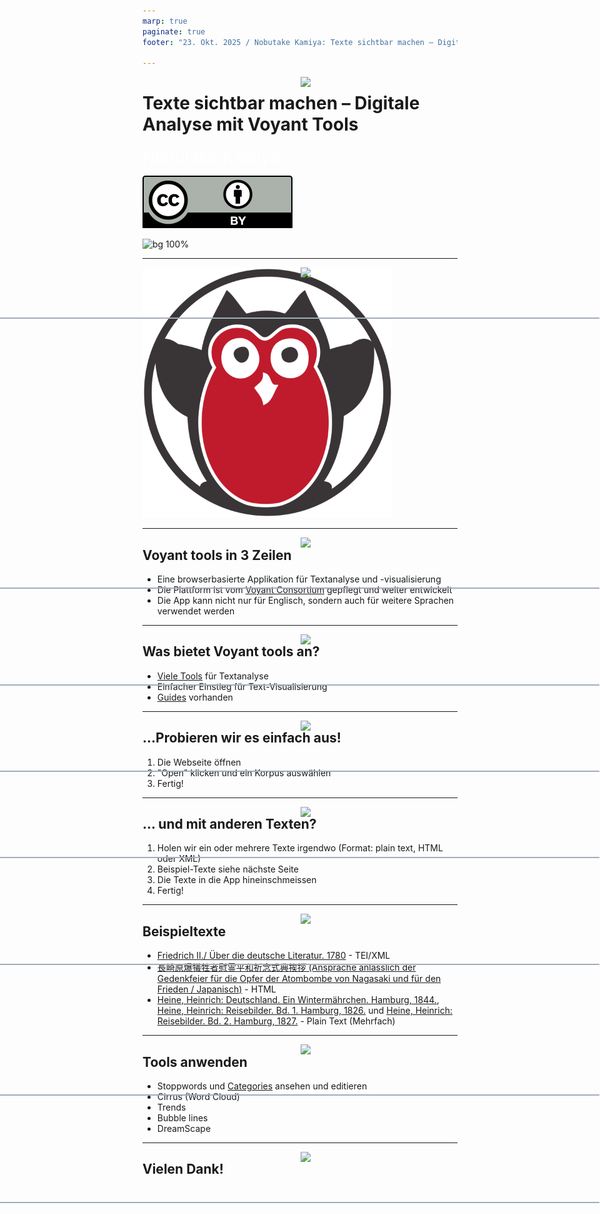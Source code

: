 ```yaml
---
marp: true
paginate: true
footer: "23. Okt. 2025 / Nobutake Kamiya: Texte sichtbar machen – Digitale Analyse mit Voyant Tools"

---
```

<style>
@import 'default';
/* Bootstrap */
@import url('https://cdn.jsdelivr.net/npm/bootstrap@5.0.2/dist/css/bootstrap.min.css');
@import url('https://fonts.googleapis.com/css2?family=Kosugi&family=Roboto+Mono&display=swap');

:root {
  --theme-yellow: #FEDE00;
  --theme-red: #DC6027;
  --theme-blue: #0028A5;
  --theme-grey: #A3ADB7;
}
header {
  width: 100%;
  height: 80px;
  position: absolute;
  left: -1px;
}
.header_2nd {
  border-bottom: 2px solid var(--theme-grey);
}
.img_links {
  position: relative;
  left: 20px;
}
.img_rechts {
  position: relative;
  left: 800px;
}
section h1 {
  font-size: 2.65rem;
  color: white;
}
section h2 {
    color: var(--theme-blue);
}
.text_white {
    font-size: 1.65rem;
    color: white;
}
.bg_grey {
    position: relative;
    left: -80px;
    width: 1600px;
    height: 520px;
    background-color: var(--theme-grey);
    text-indent: 100px;
    line-height: 200px;
}

</style>
<header>
<img src="../uni_img/header_links.png" height=80% class="img_links"/>
<img src="../uni_img/header_rechts.svg" class="img_rechts"/>
</header>

# Texte sichtbar machen – Digitale Analyse mit Voyant Tools
<div class="text_white">
Nobutake Kamiya</div>

![width:100px](./img/by.svg)

![bg 100%](../uni_img/hintergrund_1page.jpg)

---

<header class="header_2nd">
<img src="../uni_img/header_links.png" height=80% class="img_links"/>
<img src="../uni_img/header_rechts.svg" class="img_rechts"/>
</header>



<a href="https://voyant-tools.org/">
  <img width=400  src="./img/voyant.png" alt="Voyant logo">
</a>


---

<header class="header_2nd">
<img src="../uni_img/header_links.png" height=80% class="img_links"/>
<img src="../uni_img/header_rechts.svg" class="img_rechts"/>
</header>

## Voyant tools in 3 Zeilen
- Eine browserbasierte Applikation für Textanalyse und -visualisierung
- Die Plattform ist vom [Voyant Consortium](https://voyant-tools.info/About/) gepflegt und weiter entwickelt 
- Die App kann nicht nur für Englisch, sondern auch für weitere Sprachen verwendet werden

---
<header class="header_2nd">
<img src="../uni_img/header_links.png" height=80% class="img_links"/>
<img src="../uni_img/header_rechts.svg" class="img_rechts"/>
</header>

## Was bietet Voyant tools an?
- [Viele Tools](https://voyant-tools.org/docs/tutorial-tools_.html) für Textanalyse
- Einfacher Einstieg für Text-Visualisierung
- [Guides](https://voyant-tools.org/docs/tutorial-guides.html) vorhanden


---

<header class="header_2nd">
<img src="../uni_img/header_links.png" height=80% class="img_links"/>
<img src="../uni_img/header_rechts.svg" class="img_rechts"/>
</header>

## ...Probieren wir es einfach aus!
1. Die Webseite öffnen
1. "Open" klicken und ein Korpus auswählen
1. Fertig!

---

<header class="header_2nd">
<img src="../uni_img/header_links.png" height=80% class="img_links"/>
<img src="../uni_img/header_rechts.svg" class="img_rechts"/>
</header>

## ... und mit anderen Texten?
1. Holen wir ein oder mehrere Texte irgendwo (Format: plain text, HTML oder XML)
1. Beispiel-Texte siehe nächste Seite 
1. Die Texte in die App hineinschmeissen 
1. Fertig!

---


<header class="header_2nd">
<img src="../uni_img/header_links.png" height=80% class="img_links"/>
<img src="../uni_img/header_rechts.svg" class="img_rechts"/>
</header>

## Beispieltexte

- [Friedrich II./ Über die deutsche Literatur. 1780](https://www.deutschestextarchiv.de/book/view/friedrich_literatur_1780) - TEI/XML
- [長崎原爆犠牲者慰霊平和祈念式典挨拶 (Ansprache anlässlich der Gedenkfeier für die Opfer der Atombombe von Nagasaki und für den Frieden / Japanisch)](https://www.kantei.go.jp/jp/103/statement/2025/0809nagasaki.html) - HTML
- [Heine, Heinrich: Deutschland. Ein Wintermährchen. Hamburg, 1844.](https://www.deutschestextarchiv.de/book/show/heine_wintermaehrchen_1844), [Heine, Heinrich: Reisebilder. Bd. 1. Hamburg, 1826.](https://www.deutschestextarchiv.de/book/show/heine_reisebilder01_1826) und [Heine, Heinrich: Reisebilder. Bd. 2. Hamburg, 1827.](https://www.deutschestextarchiv.de/book/show/heine_reisebilder02_1827) - Plain Text (Mehrfach)

---

<header class="header_2nd">
<img src="../uni_img/header_links.png" height=80% class="img_links"/>
<img src="../uni_img/header_rechts.svg" class="img_rechts"/>
</header>

## Tools anwenden
- Stoppwords und [Categories](https://inquirer.sites.fas.harvard.edu/homecat.htm) ansehen und editieren
- Cirrus (Word Cloud)
- Trends
- Bubble lines
- DreamScape

---

<header class="header_2nd">
<img src="../uni_img/header_links.png" height=80% class="img_links"/>
<img src="../uni_img/header_rechts.svg" class="img_rechts"/>
</header>

## Vielen Dank!

